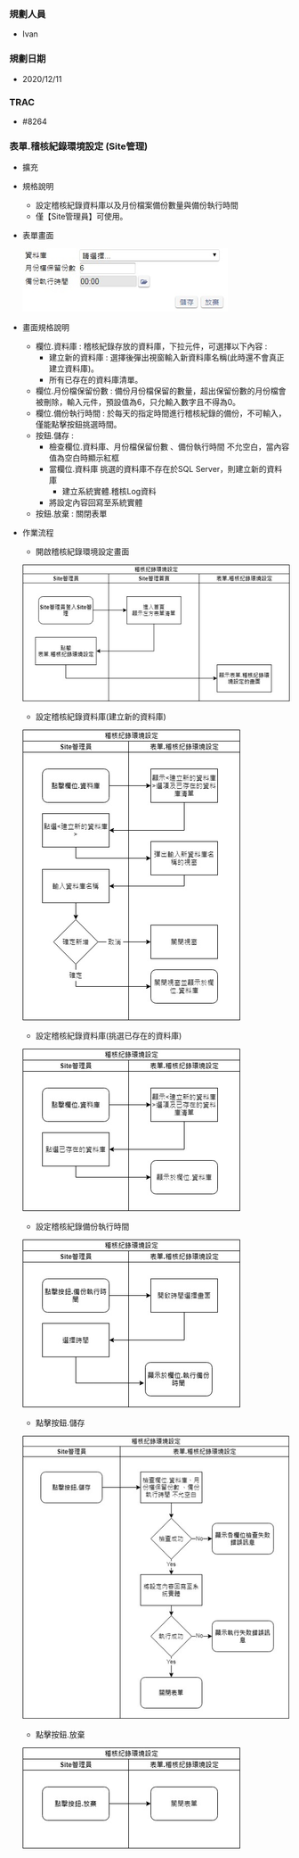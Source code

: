 ### <div id="user">規劃人員</div>
* Ivan

### <div id="updatedate">規劃日期</div>
* 2020/12/11

### <div id="trac">TRAC</div>
* #8264

### <div id="sitemanage_2">表單.稽核紀錄環境設定 <path>(Site管理)</path></div>
* 擴充
* 規格說明
    * 設定稽核紀錄資料庫以及月份檔案備份數量與備份執行時間
    * 僅【Site管理員】可使用。

* 表單畫面

    ![AuditLogEnvSetting]
* 畫面規格說明
    * 欄位.資料庫 : 稽核紀錄存放的資料庫，下拉元件，可選擇以下內容 : 
        * 建立新的資料庫 : 選擇後彈出視窗輸入新資料庫名稱(此時還不會真正建立資料庫)。
        * 所有已存在的資料庫清單。
    * 欄位.月份檔保留份數 : 備份月份檔保留的數量，超出保留份數的月份檔會被刪除，輸入元件，預設值為6，只允輸入數字且不得為0。
    * 欄位.備份執行時間 : 於每天的指定時間進行稽核紀錄的備份，不可輸入，僅能點擊按鈕挑選時間。
    * 按鈕.儲存 : 
        * 檢查欄位.資料庫、月份檔保留份數 、備份執行時間 不允空白，當內容值為空白時顯示紅框
        * 當欄位.資料庫 挑選的資料庫不存在於SQL Server，則建立新的資料庫
            * 建立系統實體.稽核Log資料
        * 將設定內容回寫至系統實體
    * 按鈕.放棄 : 關閉表單

* 作業流程
    * 開啟稽核紀錄環境設定畫面

    ![AuditLogEnvSetting_sa1]
    * 設定稽核紀錄資料庫(建立新的資料庫)

    ![AuditLogEnvSetting_sa2]
    * 設定稽核紀錄資料庫(挑選已存在的資料庫)

    ![AuditLogEnvSetting_sa3]
    * 設定稽核紀錄備份執行時間

    ![AuditLogEnvSetting_sa4]
    * 點擊按鈕.儲存

    ![AuditLogEnvSetting_sa5]
    * 點擊按鈕.放棄

    ![AuditLogEnvSetting_sa6]

<!--超連結引用ps.畫面上看不到-->
[AuditLogEnvSetting]:img/AuditLogEnvSetting.jpg
[AuditLogEnvSetting_sa1]:img/AuditLogEnvSetting_sa1.jpg
[AuditLogEnvSetting_sa2]:img/AuditLogEnvSetting_sa2.jpg
[AuditLogEnvSetting_sa3]:img/AuditLogEnvSetting_sa3.jpg
[AuditLogEnvSetting_sa4]:img/AuditLogEnvSetting_sa4.jpg
[AuditLogEnvSetting_sa5]:img/AuditLogEnvSetting_sa5.jpg
[AuditLogEnvSetting_sa6]:img/AuditLogEnvSetting_sa6.jpg